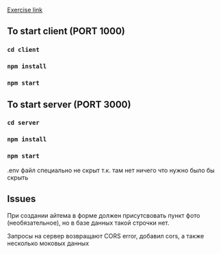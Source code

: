 [Exercise link](https://github.com/avito-tech/tech-internship/tree/main/Tech%20Internships/Frontend/Frontend-trainee-assignment-winter-2025)

## To start client (PORT 1000)

### `cd client`

### `npm install`

### `npm start`

## To start server (PORT 3000)

### `cd server`

### `npm install`

### `npm start`

.env файл специально не скрыт т.к. там нет ничего что нужно было бы скрыть

## Issues

При создании айтема в форме должен присутсвовать пункт фото (необязательное), но в базе данных такой строчки нет.

Запросы на сервер возвращают CORS error, добавил cors, а также несколько моковых данных

